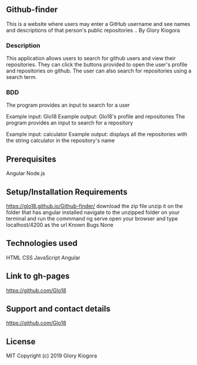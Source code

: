 ## Github-finder
This is a website where users may enter a GitHub username and see names and descriptions of that person's public repositories ..
By Glory Kiogora
### Description
This application allows users to search for github users and view their repositories. They can click the buttons provided to open the user's profile and repositories on github. The user can also search for repositories using a search term.

### BDD
The program provides an input to search for a user

Example input: Glo18
Example output: Glo18's profile and repositories
The program provides an input to search for a repository

Example input: calculator
Example output: displays all the repositories with the string calculator in the repository's name

## Prerequisites
Angular
Node.js

## Setup/Installation Requirements
 https://glo18.github.io/Github-finder/
download the zip file
unzip it on the folder that has angular installed
navigate to the unzipped folder on your terminal and run the commmand ng serve
open your browser and type localhost/4200 as the url
Known Bugs
None

## Technologies used
HTML
CSS
JavaScript
Angular

## Link to gh-pages
https://github.com/Glo18

## Support and contact details
https://github.com/Glo18

## License
MIT Copyright (c) 2019 Glory Kiogora
